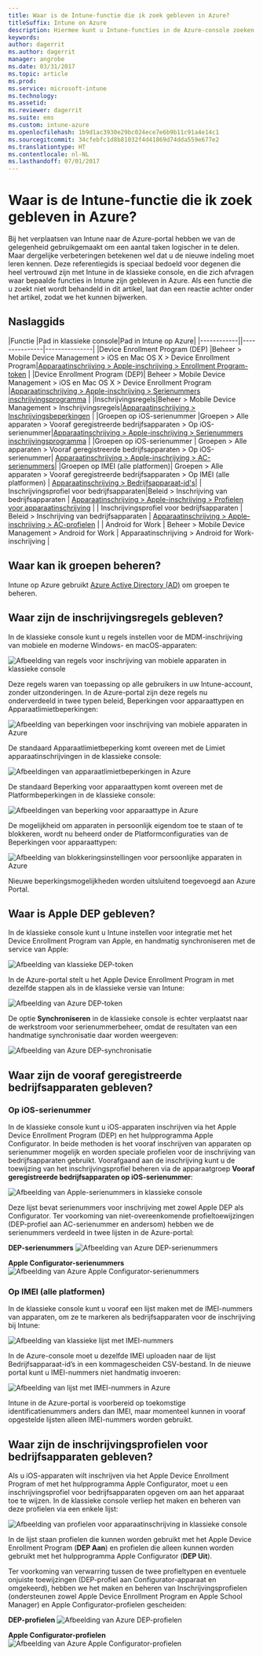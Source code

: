 ```yaml
---
title: Waar is de Intune-functie die ik zoek gebleven in Azure?
titleSuffix: Intune on Azure
description: Hiermee kunt u Intune-functies in de Azure-console zoeken.
keywords: 
author: dagerrit
ms.author: dagerrit
manager: angrobe
ms.date: 03/31/2017
ms.topic: article
ms.prod: 
ms.service: microsoft-intune
ms.technology: 
ms.assetid: 
ms.reviewer: dagerrit
ms.suite: ems
ms.custom: intune-azure
ms.openlocfilehash: 1b9d1ac3930e29bc024ece7e6b9b11c91a4e14c1
ms.sourcegitcommit: 34cfebfc1d8b81032f4d41869d74dda559e677e2
ms.translationtype: HT
ms.contentlocale: nl-NL
ms.lasthandoff: 07/01/2017
---
```

# <a name="where-did-my-intune-feature-go-in-azure"></a>Waar is de Intune-functie die ik zoek gebleven in Azure?
Bij het verplaatsen van Intune naar de Azure-portal hebben we van de gelegenheid gebruikgemaakt om een aantal taken logischer in te delen. Maar dergelijke verbeteringen betekenen wel dat u de nieuwe indeling moet leren kennen. Deze referentiegids is speciaal bedoeld voor degenen die heel vertrouwd zijn met Intune in de klassieke console, en die zich afvragen waar bepaalde functies in Intune zijn gebleven in Azure. Als een functie die u zoekt niet wordt behandeld in dit artikel, laat dan een reactie achter onder het artikel, zodat we het kunnen bijwerken.
## <a name="quick-reference-guide"></a>Naslaggids
|Functie |Pad in klassieke console|Pad in Intune op Azure| |------------||---------------|---------------| |Device Enrollment Program (DEP) |Beheer > Mobile Device Management > iOS en Mac OS X > Device Enrollment Program|[Apparaatinschrijving > Apple-inschrijving > Enrollment Program-token](#where-did-apple-dep-go) | |Device Enrollment Program (DEP)| Beheer > Mobile Device Management > iOS en Mac OS X > Device Enrollment Program |[Apparaatinschrijving > Apple-inschrijving > Serienummers inschrijvingsprogramma](#where-did-apple-dep-go) | |Inschrijvingsregels|Beheer > Mobile Device Management > Inschrijvingsregels|[Apparaatinschrijving > Inschrijvingsbeperkingen](#where-did-enrollment-rules-go) | |Groepen op iOS-serienummer |Groepen > Alle apparaten > Vooraf geregistreerde bedrijfsapparaten > Op iOS-serienummer|[Apparaatinschrijving > Apple-inschrijving > Serienummers inschrijvingsprogramma](#where-did-corporate-pre-enrolled-devices-go) | |Groepen op iOS-serienummer | Groepen > Alle apparaten > Vooraf geregistreerde bedrijfsapparaten > Op iOS-serienummer| [Apparaatinschrijving > Apple-inschrijving > AC-serienummers](#where-did-corporate-pre-enrolled-devices-go)| |Groepen op IMEI (alle platformen)| Groepen > Alle apparaten > Vooraf geregistreerde bedrijfsapparaten > Op IMEI (alle platformen) | [Apparaatinschrijving > Bedrijfsapparaat-id's](#by-imei-all-platforms)| | Inschrijvingsprofiel voor bedrijfsapparaten|Beleid > Inschrijving van bedrijfsapparaten | [Apparaatinschrijving > Apple-inschrijving > Profielen voor apparaatinschrijving](#where-did-corporate-pre-enrolled-devices-go) | | Inschrijvingsprofiel voor bedrijfsapparaten | Beleid > Inschrijving van bedrijfsapparaten | [Apparaatinschrijving > Apple-inschrijving > AC-profielen](#where-did-corporate-pre-enrolled-devices-go) | | Android for Work | Beheer > Mobile Device Management > Android for Work | Apparaatinschrijving > Android for Work-inschrijving |


## <a name="where-do-i-manage-groups"></a>Waar kan ik groepen beheren?
Intune op Azure gebruikt [Azure Active Directory (AD)](https://docs.microsoft.com/azure/active-directory/active-directory-groups-create-azure-portal) om groepen te beheren.

## <a name="where-did-enrollment-rules-go"></a>Waar zijn de inschrijvingsregels gebleven?
In de klassieke console kunt u regels instellen voor de MDM-inschrijving van mobiele en moderne Windows- en macOS-apparaten:

![Afbeelding van regels voor inschrijving van mobiele apparaten in klassieke console](./media/01-classic-rules.png)

Deze regels waren van toepassing op alle gebruikers in uw Intune-account, zonder uitzonderingen. In de Azure-portal zijn deze regels nu onderverdeeld in twee typen beleid, Beperkingen voor apparaattypen en Apparaatlimietbeperkingen:

![Afbeelding van beperkingen voor inschrijving van mobiele apparaten in Azure](./media/02-azure-enroll-restrictions.png)

De standaard Apparaatlimietbeperking komt overeen met de Limiet apparaatinschrijvingen in de klassieke console:

![Afbeeldingen van apparaatlimietbeperkingen in Azure](./media/03-azure-device-limit.png)

De standaard Beperking voor apparaattypen komt overeen met de Platformbeperkingen in de klassieke console:

![Afbeeldingen van beperking voor apparaattype in Azure](./media/04-azure-platform-restrictions.png)

De mogelijkheid om apparaten in persoonlijk eigendom toe te staan of te blokkeren, wordt nu beheerd onder de Platformconfiguraties van de Beperkingen voor apparaattypen:

![Afbeelding van blokkeringsinstellingen voor persoonlijke apparaten in Azure](./media/05-azure-personal-block.png)

Nieuwe beperkingsmogelijkheden worden uitsluitend toegevoegd aan Azure Portal.

## <a name="where-did-apple-dep-go"></a>Waar is Apple DEP gebleven?
In de klassieke console kunt u Intune instellen voor integratie met het Device Enrollment Program van Apple, en handmatig synchroniseren met de service van Apple:

![Afbeelding van klassieke DEP-token](./media/06-classic-dep-token.png)

In de Azure-portal stelt u het Apple Device Enrollment Program in met dezelfde stappen als in de klassieke versie van Intune:

![Afbeelding van Azure DEP-token](./media/07-azure-dep-token.png)

De optie **Synchroniseren** in de klassieke console is echter verplaatst naar de werkstroom voor serienummerbeheer, omdat de resultaten van een handmatige synchronisatie daar worden weergeven:

![Afbeelding van Azure DEP-synchronisatie](./media/08-azure-dep-sync.png)

## <a name="where-did-corporate-pre-enrolled-devices-go"></a>Waar zijn de vooraf geregistreerde bedrijfsapparaten gebleven?
### <a name="by-ios-serial-number"></a>Op iOS-serienummer
In de klassieke console kunt u iOS-apparaten inschrijven via het Apple Device Enrollment Program (DEP) en het hulpprogramma Apple Configurator. In beide methoden is het vooraf inschrijven van apparaten op serienummer mogelijk en worden speciale profielen voor de inschrijving van bedrijfsapparaten gebruikt. Voorafgaand aan de inschrijving kunt u de toewijzing van het inschrijvingsprofiel beheren via de apparaatgroep **Vooraf geregistreerde bedrijfsapparaten op iOS-serienummer**:

![Afbeelding van Apple-serienummers in klassieke console](./media/09-classic-apple-serials.png)

Deze lijst bevat serienummers voor inschrijving met zowel Apple DEP als Configurator. Ter voorkoming van niet-overeenkomende profieltoewijzingen (DEP-profiel aan AC-serienummer en andersom) hebben we de serienummers verdeeld in twee lijsten in de Azure-portal:

**DEP-serienummers**
![Afbeelding van Azure DEP-serienummers](./media/10-azure-dep-serials.png)

**Apple Configurator-serienummers**
![Afbeelding van Azure Apple Configurator-serienummers](./media/11-azure-ac-serials.png)

### <a name="by-imei-all-platforms"></a>Op IMEI (alle platformen)

In de klassieke console kunt u vooraf een lijst maken met de IMEI-nummers van apparaten, om ze te markeren als bedrijfsapparaten voor de inschrijving bij Intune:

![Afbeelding van klassieke lijst met IMEI-nummers](./media/12-classic-corp-imei.png)

In de Azure-console moet u dezelfde IMEI uploaden naar de lijst Bedrijfsapparaat-id’s in een kommagescheiden CSV-bestand. In de nieuwe portal kunt u IMEI-nummers niet handmatig invoeren:

![Afbeelding van lijst met IMEI-nummers in Azure](./media/13-azure-corp-imei.png)

Intune in de Azure-portal is voorbereid op toekomstige identificatienummers anders dan IMEI, maar momenteel kunnen in vooraf opgestelde lijsten alleen IMEI-nummers worden gebruikt.

## <a name="where-did-corporate-device-enrollment-profiles-go"></a>Waar zijn de inschrijvingsprofielen voor bedrijfsapparaten gebleven?
Als u iOS-apparaten wilt inschrijven via het Apple Device Enrollment Program of met het hulpprogramma Apple Configurator, moet u een inschrijvingsprofiel voor bedrijfsapparaten opgeven om aan het apparaat toe te wijzen. In de klassieke console verliep het maken en beheren van deze profielen via een enkele lijst:

![Afbeelding van profielen voor apparaatinschrijving in klassieke console](./media/14-classic-corp-profiles.png)

In de lijst staan profielen die kunnen worden gebruikt met het Apple Device Enrollment Program (**DEP Aan**) en profielen die alleen kunnen worden gebruikt met het hulpprogramma Apple Configurator (**DEP Uit**).

Ter voorkoming van verwarring tussen de twee profieltypen en eventuele onjuiste toewijzingen (DEP-profiel aan Configurator-apparaat en omgekeerd), hebben we het maken en beheren van Inschrijvingsprofielen (ondersteunen zowel Apple Device Enrollment Program en Apple School Manager) en Apple Configurator-profielen gescheiden:

**DEP-profielen**
![Afbeelding van Azure DEP-profielen](./media/15-azure-dep-profiles.png)

**Apple Configurator-profielen**
![Afbeelding van Azure Apple Configurator-profielen](./media/16-azure-ac-profiles.png)
